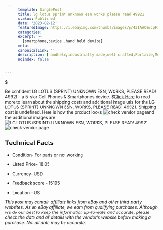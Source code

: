 ```yaml
---
      template: SinglePost
      title: lg lotus sprint unknown esn works please read 49921
      status: Published
      date: '2023-02-12'
      featuredImage: https://i.ebayimg.com/thumbs/images/g/43IAAOSwcpFivJbO/s-l225.jpg
      categories: 
      excerpt: >-
        [smartphone,device ,hand held device]
      meta:
      canonicalLink: ''
      description: [handheld,industrially made,well crafted,Portable,Mobile,Compact,Convenient,Lightweight,Maneuverable,Man-portable,Miniature,Carriable,Hand-held,Light,Holdable,Transportable,Mobile device,Pocket-sized,On-the-go,Wireless,Cordless,Compact size,Convenient size, smartphone,device ,hand held device]
      noindex: false
      
        
---
```

$

Be confident LG LOTUS (SPRINT) UNKNOWN ESN, WORKS, PLEASE READ! 49921 - a 5-star Cell Phones & Smartphones device.
$[Click Here](https://www.ebay.com/itm/175335510321?hash=item28d2cf9131%3Ag%3A43IAAOSwcpFivJbO&mkevt=1&mkcid=1&mkrid=711-53200-19255-0&campid=%253CePNCampaignId%253E&customid=%253CreferenceId%253E&toolid=10049) to read more to learn about the shipping costs and additional image urls for the LG LOTUS (SPRINT) UNKNOWN ESN, WORKS, PLEASE READ! 49921. Shipping cost is undefined. Here is how the product looks ![check vendor page](https://i.ebayimg.com/thumbs/images/g/43IAAOSwcpFivJbO/s-l225.jpg)and the additional images are![LG LOTUS (SPRINT) UNKNOWN ESN, WORKS, PLEASE READ! 49921](https://i.ebayimg.com/images/g/43IAAOSwcpFivJbO/s-l1600.jpg)![check vendor page](https://origin-galleryplus.ebayimg.com/ws/web/175335510321_2_0_1/225x225.jpg,https://origin-galleryplus.ebayimg.com/ws/web/175335510321_3_0_1/225x225.jpg,https://origin-galleryplus.ebayimg.com/ws/web/175335510321_4_0_1/225x225.jpg)



 ## Technical Facts 



     
      

 - Condition- For parts or not working 


      

 - Listed Price- 18.05 


      

 - Currency- USD 


      

 - Feedback score - 15195 


      

 - Location - US 


      
      

 *_This post may contain affiliate links from eBay and other third-party websites. As an eBay affiliate, we earn from qualifying purchases. Although we do our best to keep the information up-to-date and accurate, please check the date and all details with the vendor's website before making a purchase. Not all data may be accurate._*






